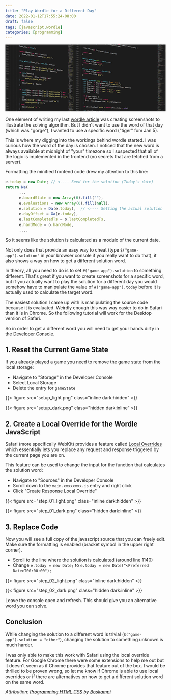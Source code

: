 ```yaml
---
title: "Play Wordle for a Different Day"
date: 2022-01-12T17:55:24-08:00
draft: false
tags: [javascript,wordle]
categories: [programming]
---
```


![header](cover.png)

One element of writing my last [wordle article](/blog/2022/01/09/building-a-wordle-solver-with-regex-and-elixir) was creating screenshots to illustrate the solving algorithm. But I didn't want to use the word of that day (which was "gorge"), I wanted to use a specific word ("tiger" fom Jan 5).

This is where my digging into the workings behind wordle started. I was curious how the word of the day is chosen. I noticed that the new word is always available at midnight of "your" timezone so I suspected that all of the logic is implemented in the frontend (no secrets that are fetched from a server).

Formatting the minified frontend code drew my attention to this line:

```javascript
e.today = new Date; // <---- Seed for the solution (Today's date)
return Na(
      ...
      e.boardState = new Array(6).fill(""),
      e.evaluations = new Array(6).fill(null),
      e.solution = Da(e.today),  // <---- Setting the actual solution
      e.dayOffset = Ga(e.today),
      e.lastCompletedTs = o.lastCompletedTs,
      e.hardMode = o.hardMode,
      ....
```

So it seems like the solution is calculated as a modulo of the current date.

Not only does that provide an easy way to cheat (type `$("game-app").solution"` in your browser console if you really want to do that), it also shows a way on how to get a different solution word.

In theory, all you need to do is to set `#("game-app").solution` to something different. That's great if you want to create screenshots for a specific word, but if you actually want to play the solution for a different day you would somehow have to manipulate the value of `#("game-app").today` before it is actually used to calculate the target word.

The easiest solution I came up with is manipulating the source code because it is evaluated. Weirdly enough this was way easier to do in Safari than it is in Chrome. So the following tutorial will work for the Desktop version of Safari.

So in order to get a different word you will need to get your hands dirty in the [Developer Console](https://support.apple.com/guide/safari/use-the-developer-tools-in-the-develop-menu-sfri20948/mac).

## 1. Reset the Current Game State

If you already played a game you need to remove the game state from the local storage:

- Navigate to "Storage" in the Developer Console
- Select Local Storage
- Delete the entry for `gameState`

{{< figure src="setup_light.png" class="inline dark:hidden" >}}

{{< figure src="setup_dark.png" class="hidden dark:inline" >}}

## 2. Create a Local Override for the Wordle JavaScript

Safari (more specifically WebKit) provides a feature called [Local Overrides](https://webkit.org/web-inspector/local-overrides/) which essentially lets you replace any request and response triggered by the current page you are on.

This feature can be used to change the input for the function that calculates the solution word:

- Navigate to "Sources" in the Developer Console
- Scroll down to the `main.xxxxxxxx.js` entry and right click
- Click "Create Response Local Override"


{{< figure src="step_01_light.png" class="inline dark:hidden" >}}

{{< figure src="step_01_dark.png" class="hidden dark:inline" >}}

## 3. Replace Code

Now you will see a full copy of the javascript source that you can freely edit. Make sure the formatting is enabled (bracket symbol in the upper right corner).

- Scroll to the line where the solution is calculated (around line 1140)
- Change `e.today = new Date;` to `e.today = new Date("<Preferred Date>T00:00:00");`

{{< figure src="step_02_light.png" class="inline dark:hidden" >}}

{{< figure src="step_02_dark.png" class="hidden dark:inline" >}}

Leave the console open and refresh. This should give you an alternative word you can solve.

## Conclusion

While changing the solution to a different word is trivial (`$("game-app").solution = "other"`), changing the solution to something unknown is much harder.

I was only able to make this work with Safari using the local override feature. For Google Chrome there were some extensions to help me out but it doesn't seem as if Chrome provides that feature out of the box. I would be thrilled to be proven wrong, so let me know if Chrome is able to use local overrides or if there are alternatives on how to get a different solution word on the same word.


*Attribution: [Programming HTML CSS](https://pixabay.com/photos/programming-html-css-javascript-1873854/) by [Boskampi](https://pixabay.com/users/boskampi-3788146)*
